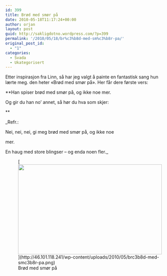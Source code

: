 ```yaml
---
id: 399
title: Brød med smør på
date: 2010-05-18T11:17:24+00:00
author: orjan
layout: post
guid: http://sakligdotno.wordpress.com/?p=399
permalink: '/2010/05/18/br%c3%b8d-med-sm%c3%b8r-pa/'
original_post_id:
  - "1"
categories:
  - Svada
  - Ukategorisert
---
```

Etter inspirasjon fra Linn, så har jeg valgt å painte en fantastisk sang hun lærte meg. den heter &laquo;Brød med smør på&raquo;. Her får dere første vers:

**Han spiser brød med smør på, og ikke noe mer.
  
Og gir du han no&#8217; annet, så hør du hva som skjer:
  
** 
  
_Refr.:
  
Nei, nei, nei, gi meg brød med smør på, og ikke noe
  
mer.
  
En haug med store blingser &#8211; og enda noen fler._
  
<figure id="attachment_400" style="width: 450px" class="wp-caption aligncenter">[<img src="http://46.101.118.241/wp-content/uploads/2010/05/brc3b8d-med-smc3b8r-pa.png" alt="" title="Brød med smør på" width="450" height="281" class="size-full wp-image-400" srcset="http://46.101.118.241/wp-content/uploads/2010/05/brc3b8d-med-smc3b8r-pa.png 640w, http://46.101.118.241/wp-content/uploads/2010/05/brc3b8d-med-smc3b8r-pa-300x188.png 300w" sizes="(max-width: 450px) 100vw, 450px" />](http://46.101.118.241/wp-content/uploads/2010/05/brc3b8d-med-smc3b8r-pa.png)<figcaption class="wp-caption-text">Brød med smør på</figcaption></figure>